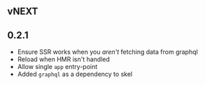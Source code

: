 ## vNEXT

## 0.2.1

 - Ensure SSR works when you *aren't* fetching data from graphql
 - Reload when HMR isn't handled
 - Allow single `app` entry-point
 - Added `graphql` as a dependency to skel
